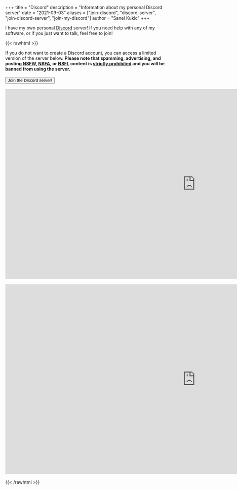 +++
title = "Discord"
description = "Information about my personal Discord server"
date = "2021-09-03"
aliases = ["join-discord", "discord-server", "join-discord-server", "join-my-discord"]
author = "Sanel Kukic"
+++

I have my own personal [Discord](https://discord.com) server! If you need help with any of my software, or if you just want to talk, feel free to join!

{{< rawhtml >}}
<p>If you do not want to create a Discord account, you can access a limited version of the server below. <b>Please note that spamming, advertising, and posting <abbr title="Not Safe for Work">NSFW</abbr>, <abbr title="Not Safe for Anyone">NSFA</abbr>, or <abbr title="Not Safe for Life">NSFL</abbr> content is <u>strictly prohibited</u> and you will be banned from using the server.</b>
<br>
<br>
<button href="#" onclick="window.location.href = 'https://discord.gg/NSVPhwn9rG';">Join the Discord server!</button>
<br>
<br>
<iframe src="https://titanembeds.com/embed/883556672679862283?noscroll=true&scrollbartheme=minimal&fixedsidenav=true&theme=IceWyvern" height="600" width="1200" frameborder="0"></iframe>
<br>
<br>
<iframe src="https://canary.discord.com/widget?id=883556672679862283&theme=light" width="1200" height="600" allowtransparency="true" frameborder="0" sandbox="allow-popups allow-popups-to-escape-sandbox allow-same-origin allow-scripts"></iframe>
<br>
<br>
{{< /rawhtml >}}
